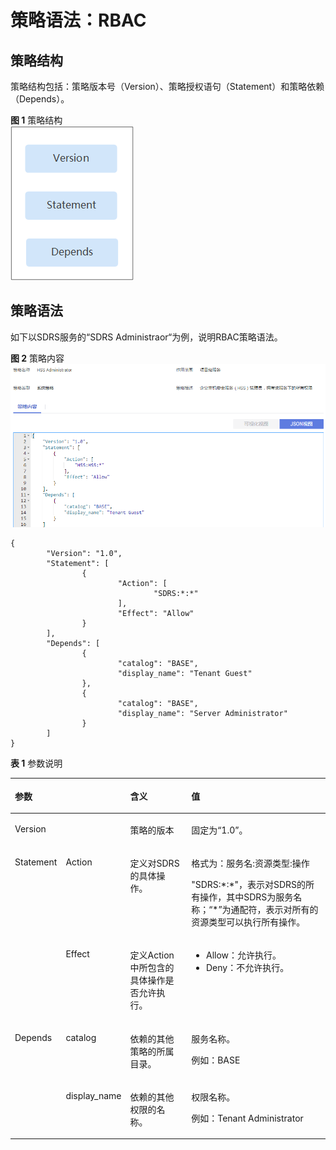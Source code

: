 # 策略语法：RBAC<a name="waf_01_0099"></a>

## 策略结构<a name="zh-cn_topic_0169425416_section96721439267"></a>

策略结构包括：策略版本号（Version）、策略授权语句（Statement）和策略依赖（Depends）。

**图 1**  策略结构<a name="zh-cn_topic_0169425416_fig288933182617"></a>  
![](figures/策略结构.png "策略结构")

## 策略语法<a name="zh-cn_topic_0169425416_section76852310268"></a>

如下以SDRS服务的“SDRS Administraor“为例，说明RBAC策略语法。

**图 2**  策略内容<a name="zh-cn_topic_0169425416_fig16534154617489"></a>  
![](figures/策略内容.png "策略内容")

```
{ 
        "Version": "1.0", 
        "Statement": [ 
                { 
                        "Action": [ 
                                "SDRS:*:*" 
                        ], 
                        "Effect": "Allow" 
                } 
        ], 
        "Depends": [ 
                { 
                        "catalog": "BASE", 
                        "display_name": "Tenant Guest" 
                }, 
                { 
                        "catalog": "BASE", 
                        "display_name": "Server Administrator" 
                } 
        ] 
}
```

**表 1**  参数说明

<a name="zh-cn_topic_0169425416_table1968910332618"></a>
<table><thead align="left"><tr id="zh-cn_topic_0169425416_row128903372615"><th class="cellrowborder" colspan="2" valign="top" id="mcps1.2.5.1.1"><p id="zh-cn_topic_0169425416_p2089010392616"><a name="zh-cn_topic_0169425416_p2089010392616"></a><a name="zh-cn_topic_0169425416_p2089010392616"></a>参数</p>
</th>
<th class="cellrowborder" valign="top" id="mcps1.2.5.1.2"><p id="zh-cn_topic_0169425416_p1889019332617"><a name="zh-cn_topic_0169425416_p1889019332617"></a><a name="zh-cn_topic_0169425416_p1889019332617"></a>含义</p>
</th>
<th class="cellrowborder" valign="top" id="mcps1.2.5.1.3"><p id="zh-cn_topic_0169425416_p188911392611"><a name="zh-cn_topic_0169425416_p188911392611"></a><a name="zh-cn_topic_0169425416_p188911392611"></a>值</p>
</th>
</tr>
</thead>
<tbody><tr id="zh-cn_topic_0169425416_row17891153122617"><td class="cellrowborder" colspan="2" valign="top" headers="mcps1.2.5.1.1 "><p id="zh-cn_topic_0169425416_p28912312617"><a name="zh-cn_topic_0169425416_p28912312617"></a><a name="zh-cn_topic_0169425416_p28912312617"></a>Version</p>
</td>
<td class="cellrowborder" valign="top" headers="mcps1.2.5.1.2 "><p id="zh-cn_topic_0169425416_p1289110310267"><a name="zh-cn_topic_0169425416_p1289110310267"></a><a name="zh-cn_topic_0169425416_p1289110310267"></a>策略的版本</p>
</td>
<td class="cellrowborder" valign="top" headers="mcps1.2.5.1.3 "><p id="zh-cn_topic_0169425416_p5891731262"><a name="zh-cn_topic_0169425416_p5891731262"></a><a name="zh-cn_topic_0169425416_p5891731262"></a>固定为<span class="parmvalue" id="zh-cn_topic_0169425416_parmvalue142284714307"><a name="zh-cn_topic_0169425416_parmvalue142284714307"></a><a name="zh-cn_topic_0169425416_parmvalue142284714307"></a>“1.0”</span>。</p>
</td>
</tr>
<tr id="zh-cn_topic_0169425416_row14891143152611"><td class="cellrowborder" rowspan="2" valign="top" width="8.04080408040804%" headers="mcps1.2.5.1.1 "><p id="zh-cn_topic_0169425416_p20891232263"><a name="zh-cn_topic_0169425416_p20891232263"></a><a name="zh-cn_topic_0169425416_p20891232263"></a>Statement</p>
</td>
<td class="cellrowborder" valign="top" width="10.561056105610561%" headers="mcps1.2.5.1.1 "><p id="zh-cn_topic_0169425416_p14891103112610"><a name="zh-cn_topic_0169425416_p14891103112610"></a><a name="zh-cn_topic_0169425416_p14891103112610"></a>Action</p>
</td>
<td class="cellrowborder" valign="top" width="24.052405240524052%" headers="mcps1.2.5.1.2 "><p id="zh-cn_topic_0169425416_p11891033267"><a name="zh-cn_topic_0169425416_p11891033267"></a><a name="zh-cn_topic_0169425416_p11891033267"></a>定义对SDRS的具体操作。</p>
</td>
<td class="cellrowborder" valign="top" width="57.34573457345735%" headers="mcps1.2.5.1.3 "><p id="zh-cn_topic_0169425416_p1891331269"><a name="zh-cn_topic_0169425416_p1891331269"></a><a name="zh-cn_topic_0169425416_p1891331269"></a>格式为：服务名:资源类型:操作</p>
<p id="zh-cn_topic_0169425416_p289173112619"><a name="zh-cn_topic_0169425416_p289173112619"></a><a name="zh-cn_topic_0169425416_p289173112619"></a>"SDRS:*:*"，表示对SDRS的所有操作，其中SDRS为服务名称；“*”为通配符，表示对所有的资源类型可以执行所有操作。</p>
</td>
</tr>
<tr id="zh-cn_topic_0169425416_row98919352615"><td class="cellrowborder" valign="top" headers="mcps1.2.5.1.1 "><p id="zh-cn_topic_0169425416_p11891203172614"><a name="zh-cn_topic_0169425416_p11891203172614"></a><a name="zh-cn_topic_0169425416_p11891203172614"></a>Effect</p>
</td>
<td class="cellrowborder" valign="top" headers="mcps1.2.5.1.1 "><p id="zh-cn_topic_0169425416_p1689123172617"><a name="zh-cn_topic_0169425416_p1689123172617"></a><a name="zh-cn_topic_0169425416_p1689123172617"></a>定义Action中所包含的具体操作是否允许执行。</p>
</td>
<td class="cellrowborder" valign="top" headers="mcps1.2.5.1.2 "><a name="zh-cn_topic_0169425416_ul48911237264"></a><a name="zh-cn_topic_0169425416_ul48911237264"></a><ul id="zh-cn_topic_0169425416_ul48911237264"><li>Allow：允许执行。</li><li>Deny：不允许执行。</li></ul>
</td>
</tr>
<tr id="zh-cn_topic_0169425416_row18911338261"><td class="cellrowborder" rowspan="2" valign="top" width="8.04080408040804%" headers="mcps1.2.5.1.1 "><p id="zh-cn_topic_0169425416_p28913322614"><a name="zh-cn_topic_0169425416_p28913322614"></a><a name="zh-cn_topic_0169425416_p28913322614"></a>Depends</p>
</td>
<td class="cellrowborder" valign="top" width="10.561056105610561%" headers="mcps1.2.5.1.1 "><p id="zh-cn_topic_0169425416_p68918316262"><a name="zh-cn_topic_0169425416_p68918316262"></a><a name="zh-cn_topic_0169425416_p68918316262"></a>catalog</p>
</td>
<td class="cellrowborder" valign="top" width="24.052405240524052%" headers="mcps1.2.5.1.2 "><p id="zh-cn_topic_0169425416_p6891832261"><a name="zh-cn_topic_0169425416_p6891832261"></a><a name="zh-cn_topic_0169425416_p6891832261"></a>依赖的其他策略的所属目录。</p>
</td>
<td class="cellrowborder" valign="top" width="57.34573457345735%" headers="mcps1.2.5.1.3 "><p id="zh-cn_topic_0169425416_p68911537269"><a name="zh-cn_topic_0169425416_p68911537269"></a><a name="zh-cn_topic_0169425416_p68911537269"></a>服务名称。</p>
<p id="zh-cn_topic_0169425416_p88911033262"><a name="zh-cn_topic_0169425416_p88911033262"></a><a name="zh-cn_topic_0169425416_p88911033262"></a>例如：BASE</p>
</td>
</tr>
<tr id="zh-cn_topic_0169425416_row989163172617"><td class="cellrowborder" valign="top" headers="mcps1.2.5.1.1 "><p id="zh-cn_topic_0169425416_p128919317263"><a name="zh-cn_topic_0169425416_p128919317263"></a><a name="zh-cn_topic_0169425416_p128919317263"></a>display_name</p>
</td>
<td class="cellrowborder" valign="top" headers="mcps1.2.5.1.1 "><p id="zh-cn_topic_0169425416_p58911302615"><a name="zh-cn_topic_0169425416_p58911302615"></a><a name="zh-cn_topic_0169425416_p58911302615"></a>依赖的其他权限的名称。</p>
</td>
<td class="cellrowborder" valign="top" headers="mcps1.2.5.1.2 "><p id="zh-cn_topic_0169425416_p1789212318265"><a name="zh-cn_topic_0169425416_p1789212318265"></a><a name="zh-cn_topic_0169425416_p1789212318265"></a>权限名称。</p>
<p id="zh-cn_topic_0169425416_p48928382619"><a name="zh-cn_topic_0169425416_p48928382619"></a><a name="zh-cn_topic_0169425416_p48928382619"></a>例如：Tenant Administrator</p>
</td>
</tr>
</tbody>
</table>


